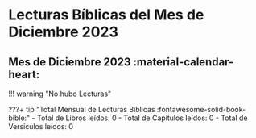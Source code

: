 # **Lecturas Bíblicas del Mes de Diciembre 2023**

## Mes de Diciembre 2023 :material-calendar-heart:
!!! warning "No hubo Lecturas"



???+ tip "Total Mensual de Lecturas Bíblicas :fontawesome-solid-book-bible:" 
    - Total de Libros leídos: 0
    - Total de Capítulos leídos: 0
    - Total de Versículos leídos: 0